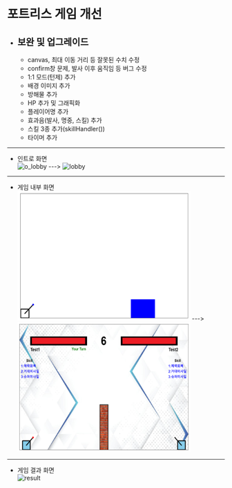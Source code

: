 # 포트리스 게임 개선    
* 보완 및 업그레이드
  - 
  - canvas, 최대 이동 거리 등 잘못된 수치 수정
  - confirm창 문제, 발사 이후 움직임 등 버그 수정
  - 1:1 모드(턴제) 추가
  - 배경 이미지 추가
  - 방해물 추가
  - HP 추가 및 그래픽화
  - 플레이어명 추가
  - 효과음(발사, 명중, 스킬) 추가
  - 스킬 3종 추가(skillHandler())
  - 타이머 추가
* * *    
- 인트로 화면    
<img src="./pic/o_lobby.png" width="400px" height="300px" title="px(픽셀) 크기 설정" alt="o_lobby"></img>
--->
<img src="./pic/lobby.png" width="400px" height="300px" title="px(픽셀) 크기 설정" alt="lobby"></img><br/>
* * *
- 게임 내부 화면    
<img src="./pic/원본게임사진.png" width="400px" height="300px" title="px(픽셀) 크기 설정" alt="original"></img>
--->
<img src="./pic/u_pic.png" width="400px" height="300px" title="px(픽셀) 크기 설정" alt="upgrade"></img><br/>
* * *
- 게임 결과 화면    
<img src="./pic/result.png" width="400px" height="300px" title="px(픽셀) 크기 설정" alt="result"></img><br/>
